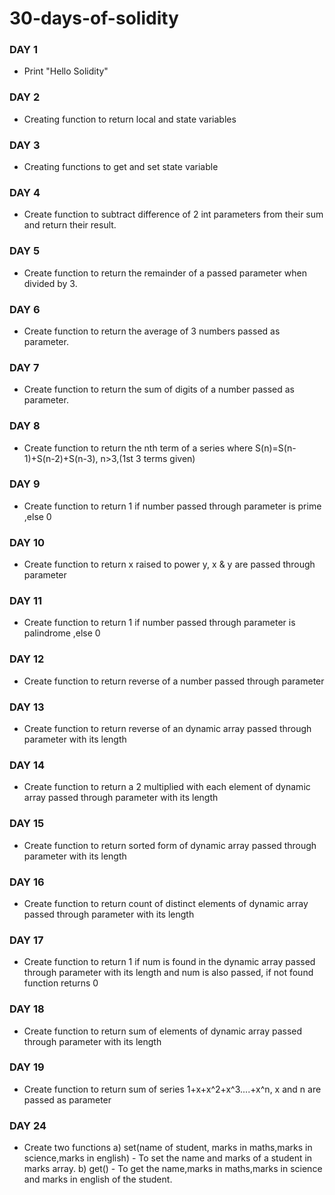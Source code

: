 # 30-days-of-solidity

### DAY 1
- Print "Hello Solidity"

### DAY 2
- Creating function to return local and state variables

### DAY 3
- Creating functions to get and set state variable

### DAY 4
- Create function to subtract difference of 2 int parameters from their sum and return their result.

### DAY 5
- Create function to return the remainder of a passed parameter when divided by 3.

### DAY 6
- Create function to return the average of 3 numbers passed as parameter.

### DAY 7
- Create function to return the sum of digits of a number passed as parameter.

### DAY 8
- Create function to return the nth term of a series where S(n)=S(n-1)+S(n-2)+S(n-3), n>3,(1st 3 terms given)

### DAY 9
- Create function to return 1 if number passed through parameter is prime ,else 0

### DAY 10
- Create function to return x raised to power y, x & y are passed through parameter

### DAY 11
- Create function to return 1 if number passed through parameter is palindrome ,else 0

### DAY 12
- Create function to return reverse of a number passed through parameter

### DAY 13
- Create function to return reverse of an dynamic array passed through parameter with its length

### DAY 14
- Create function to return a 2 multiplied with each element of dynamic array passed through parameter with its length

### DAY 15
- Create function to return sorted form of dynamic array passed through parameter with its length

### DAY 16
- Create function to return count of distinct elements of dynamic array passed through parameter with its length

### DAY 17
- Create function to return 1 if num is found in the dynamic array passed through parameter with its length and num is also passed, if not found function returns 0

### DAY 18
- Create function to return sum of elements of dynamic array passed through parameter with its length

### DAY 19
- Create function to return sum of series 1+x+x^2+x^3....+x^n, x and n are passed as parameter
  
### DAY 24
- Create two functions a) set(name of student, marks in maths,marks in science,marks in english) - To set the name and marks of a student in marks array. b) get() - To get the name,marks in maths,marks in science and marks in english of the student.
